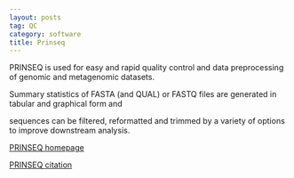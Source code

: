 ```yaml
---
layout: posts
tag: QC
category: software
title: Prinseq
---
```


PRINSEQ is used for easy and rapid quality control and data preprocessing of genomic and metagenomic datasets.
<!--more-->Summary statistics of FASTA (and QUAL) or FASTQ files are generated in tabular and graphical form and 
sequences can be filtered, reformatted and trimmed by a variety of options to improve downstream analysis.

[PRINSEQ homepage](https://edwards.sdsu.edu/cgi-bin/prinseq/prinseq.cgi)

[PRINSEQ citation](https://doi.org/10.1093/bioinformatics/btr026)

